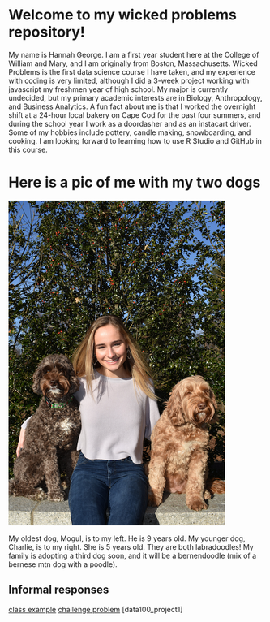 
# Welcome to my wicked problems repository!
My name is Hannah George. I am a first year student here at the College of William and Mary, and I am originally from Boston, Massachusetts. Wicked Problems is the first data science course I have taken, and my experience with coding is very limited, although I did a 3-week project working with javascript my freshmen year of high school. My major is currently undecided, but my primary academic interests are in Biology, Anthropology, and Business Analytics. A fun fact about me is that I worked the overnight shift at a 24-hour local bakery on Cape Cod for the past four summers, and during the school year I work as a doordasher and as an instacart driver. Some of my hobbies include pottery, candle making, snowboarding, and cooking. I am looking forward to learning how to use R Studio and GitHub in this course. 

# Here is a pic of me with my two dogs
![](hgmc.png)


My oldest dog, Mogul, is to my left. He is 9 years old.
My younger dog, Charlie, is to my right. She is 5 years old.
They are both labradoodles!
My family is adopting a third dog soon, and it will be a bernendoodle (mix of a bernese mtn dog with a poodle).


## Informal responses
[class example](https://hannahgeorge-wickedproblems.github.io/data100repository/Challenge1.html)
[challenge problem](https://hannahgeorge-wickedproblems.github.io/data100repository/hgchallengeproblem.html)
[data100_project1]





